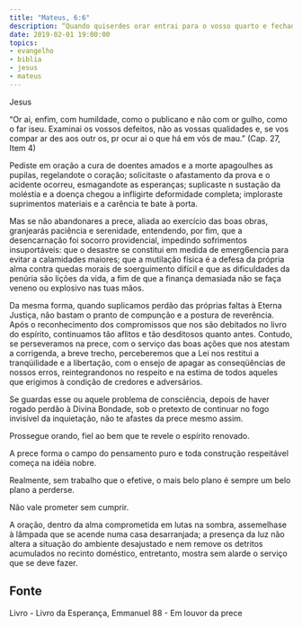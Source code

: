 ```yaml
---
title: "Mateus, 6:6"
description: “Quando quiserdes orar entrai para o vosso quarto e fechada a poria, oral ao Pai, no intimo; e o Pai que vê: no intimo, vos recompensará.”
date: 2019-02-01 19:00:00
topics: 
- evangelho
- biblia
- jesus
- mateus
---
```


Jesus

“Or ai, enfim, com humildade, como o publicano e não
com or gulho, como o far iseu. Examinai os vossos defeitos, não
as vossas qualidades e, se vos compar ar des aos outr os,
pr ocur ai o que há em vós de mau.”
(Cap. 27, Item 4)

Pediste em oração a cura de doentes amados e a morte apagou­lhes as
pupilas, regelando­te o coração; solicitaste o afastamento da prova e o acidente
ocorreu, esmagando­te as esperanças; suplicaste n sustação da moléstia e a doença
chegou a infligir­te deformidade completa; imploraste suprimentos materiais e a
carência te bate à porta.

Mas se não abandonares a prece, aliada ao exercício das boas obras,
granjearás paciência e serenidade, entendendo, por fim, que a desencarnação foi
socorro providencial, impedindo sofrimentos insuportáveis: que o desastre se
constitui em medida de emerg6encia para evitar a calamidades maiores; que a
mutilação física é a defesa da própria alma contra quedas morais de soerguimento
difícil e que as dificuldades da penúria são lições da vida, a fim de que a finança
demasiada não se faça veneno ou explosivo nas tuas mãos.

Da mesma forma, quando suplicamos perdão das próprias faltas à Eterna
Justiça, não bastam o pranto de compunção e a postura de reverência. Após o
reconhecimento dos compromissos que nos são debitados no livro do espírito,
continuamos tão aflitos e tão desditosos quanto antes. Contudo, se perseveramos na
prece, com o serviço das boas ações que nos atestam a corrigenda, a breve trecho,
perceberemos que a Lei nos restitui a tranqüilidade e a libertação, com o ensejo de
apagar as conseqüências de nossos erros, reintegrando­nos no respeito e na estima
de todos aqueles que erigimos à condição de credores e adversários.

Se guardas esse ou aquele problema de consciência, depois de haver rogado
perdão à Divina Bondade, sob o pretexto de continuar no fogo invisível da
inquietação, não te afastes da prece mesmo assim.

Prossegue orando, fiel ao bem que te revele o espírito renovado.

A prece forma o campo do pensamento puro e toda construção respeitável
começa na idéia nobre.

Realmente, sem trabalho que o efetive, o mais belo plano é sempre um belo
plano a perder­se.

Não vale prometer sem cumprir.

A oração, dentro da alma comprometida em lutas na sombra, assemelha­se
à lâmpada que se acende numa casa desarranjada; a presença da luz não altera a
situação do ambiente desajustado e nem remove os detritos acumulados no recinto
doméstico, entretanto, mostra sem alarde o serviço que se deve fazer.



## Fonte
Livro - Livro da Esperança, Emmanuel
88 - Em louvor da prece
